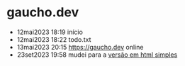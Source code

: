 # gaucho.dev

- 12mai2023 18:19	início
- 12mai2023 18:22	todo.txt
- 13mai2023 20:15	https://gaucho.dev online
- 23set2023 19:58	mudei para a [versão em html simples](https://github.com/devgaucho/gaucho.dev/tree/727c8204bd7bd6a9454203965344e5325bef6156)